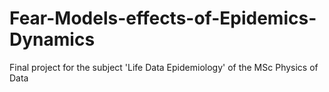 # Fear-Models-effects-of-Epidemics-Dynamics
Final project for the subject 'Life Data Epidemiology' of the MSc Physics of Data
